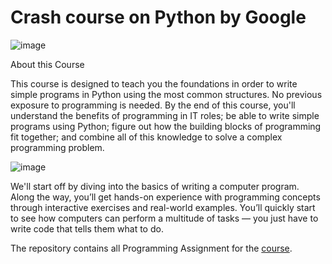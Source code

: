 # Crash course on Python by Google

![image](https://user-images.githubusercontent.com/64667212/141744353-1cae377f-43cd-4680-a9af-b73102a11bf5.png)

About this Course

This course is designed to teach you the foundations in order to write simple programs in Python using the most common structures. No previous exposure to programming is needed. By the end of this course, you'll understand the benefits of programming in IT roles; be able to write simple programs using Python; figure out how the building blocks of programming fit together; and combine all of this knowledge to solve a complex programming problem. 

![image](https://user-images.githubusercontent.com/64667212/141744152-92df3941-0a98-40cb-817c-bc5463a4c0a6.png)

We'll start off by diving into the basics of writing a computer program. Along the way, you’ll get hands-on experience with programming concepts through interactive exercises and real-world examples. You’ll quickly start to see how computers can perform a multitude of tasks — you just have to write code that tells them what to do.

The repository contains all Programming Assignment for the [course](https://www.coursera.org/learn/python-crash-course/home/welcome).

